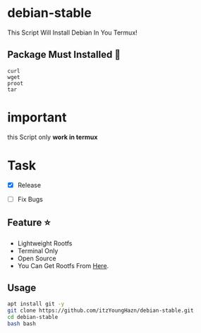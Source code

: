 # debian-stable
This Script Will Install Debian In You Termux! 

## Package Must Installed 🚀
```terminal
curl 
wget 
proot 
tar
```

# important
this Script only **work in termux**

# Task
- [x] Release
- [ ] Fix Bugs


## Feature ⭐
* Lightweight Rootfs
* Terminal Only
* Open Source
* You Can Get Rootfs From [Here](docker.debian.net).


## Usage
```bash
apt install git -y
git clone https://github.com/itzYoungHazn/debian-stable.git
cd debian-stable
bash bash
```


